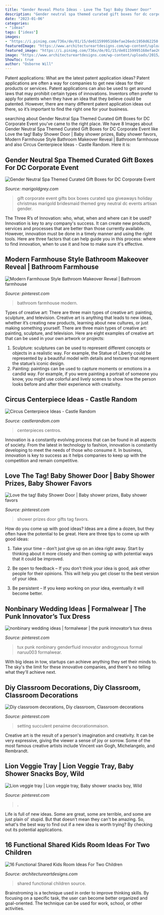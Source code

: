 ```yaml
---
title: "Gender Reveal Photo Ideas - Love The Tag! Baby Shower Door"
description: "Gender neutral spa themed curated gift boxes for dc corporate event"
date: "2023-01-06"
categories:
- "ideas"
tags: ["ideas"]
images:
- "https://i.pinimg.com/736x/de/01/15/de01159995168efae26edc1950d62250.jpg"
featuredImage: "https://www.architectureartdesigns.com/wp-content/uploads/2015/02/319.jpg"
featured_image: "https://i.pinimg.com/736x/de/01/15/de01159995168efae26edc1950d62250.jpg"
image: "https://www.architectureartdesigns.com/wp-content/uploads/2015/02/319.jpg"
ShowToc: true
author: "Osborne Will"
---
```



Patent applications: What are the latest patent application ideas?
Patent applications are often a way for companies to get new ideas for their products or services. Patent applications can also be used to get around laws that may prohibit certain types of innovations. 
Inventors often prefer to apply for patents when they have an idea that they believe could be patented. However, there are many different patent application ideas out there, so it’s important to find the right one for your business.

	

		
searching about Gender Neutral Spa Themed Curated Gift Boxes for DC Corporate Event you've came to the right place. We have 8 Images about Gender Neutral Spa Themed Curated Gift Boxes for DC Corporate Event like Love the tag! Baby Shower Door | Baby shower prizes, Baby shower favors, Modern Farmhouse Style Bathroom Makeover Reveal | Bathroom farmhouse and also Circus Centerpiece Ideas - Castle Random. Here it is:
		
    
## Gender Neutral Spa Themed Curated Gift Boxes For DC Corporate Event

<img loading=lazy src="http://cdn.shopify.com/s/files/1/0024/3728/3897/articles/spa-curated-gift-box-dc-corporate-event-utah-first-marigold-grey-e1504982023124_1024x1024.jpg?v=1563410428" onerror="this.onerror=null;this.src='https://tse3.mm.bing.net/th?id=OIP.GHeZsZUt2JkqKP8JliC8egHaLF&amp;pid=15.1';" alt="Gender Neutral Spa Themed Curated Gift Boxes for DC Corporate Event">

_Source: marigoldgrey.com_

>gift corporate event gifts box boxes curated spa giveaways holiday christmas marigold bridesmaid themed grey neutral dc events artisan gender. 

	

The Three R’s of Innovation: who, what, when and where can it be used?
Innovation is key to any company's success. It can create new products, services and processes that are better than those currently available. However, innovation must be done in a timely manner and using the right tools. Here are three factors that can help guide you in this process: where to find innovation, when to use it and how to make sure it's effective.

    
## Modern Farmhouse Style Bathroom Makeover Reveal | Bathroom Farmhouse

<img loading=lazy src="https://i.pinimg.com/736x/70/50/3d/70503d5c8fb0dcc89e47a3726d28b99d.jpg" onerror="this.onerror=null;this.src='https://tse3.mm.bing.net/th?id=OIP.HoexnDUONz9JaVxyFe7SYAHaLH&amp;pid=15.1';" alt="Modern Farmhouse Style Bathroom Makeover Reveal | Bathroom farmhouse">

_Source: pinterest.com_

>bathroom farmhouse modern. 

	

Types of creative art: There are three main types of creative art: painting, sculpture, and television.
Creative art is anything that leads to new ideas, whether it’s creating new products, learning about new cultures, or just making something yourself. There are three main types of creative art: painting, sculpture, and television. Here are eight examples of creative art that can be used in your own artwork or projects: 
1. Sculpture: sculptures can be used to represent different concepts or objects in a realistic way. For example, the Statue of Liberty could be represented by a beautiful model with details and textures that represent the statue’s iconic design. 
2. Painting: paintings can be used to capture moments or emotions in a candid way. For example, if you were painting a portrait of someone you know, you might use colorful and lively scenes to show how the person looks before and after their experience with creativity. 

    
## Circus Centerpiece Ideas - Castle Random

<img loading=lazy src="https://castlerandom.com/wp-content/uploads/2019/11/Circus-Centerpiece-4.jpg" onerror="this.onerror=null;this.src='https://tse2.mm.bing.net/th?id=OIP.28KDYOnx30ltZdto053jQwHaJ4&amp;pid=15.1';" alt="Circus Centerpiece Ideas - Castle Random">

_Source: castlerandom.com_

>centerpieces centros. 

	

Innovation is a constantly evolving process that can be found in all aspects of society. From the latest in technology to fashion, innovation is constantly developing to meet the needs of those who consume it. In business, innovation is key to success as it helps companies to keep up with the competition and remain competitive.

    
## Love The Tag! Baby Shower Door | Baby Shower Prizes, Baby Shower Favors

<img loading=lazy src="https://i.pinimg.com/736x/0e/61/23/0e61233f67789ea8e6d052050f688300.jpg" onerror="this.onerror=null;this.src='https://tse4.mm.bing.net/th?id=OIP.AK3Wft4Bv5Fh-2RfVKrZNQAAAA&amp;pid=15.1';" alt="Love the tag! Baby Shower Door | Baby shower prizes, Baby shower favors">

_Source: pinterest.com_

>shower prizes door gifts tag favors. 

	

How do you come up with good ideas?
Ideas are a dime a dozen, but they often have the potential to be great. Here are three tips to come up with good ideas:
1. Take your time – don’t just give up on an idea right away. Start by thinking about it more closely and then coming up with potential ways that it could be improved.

2. Be open to feedback – If you don’t think your idea is good, ask other people for their opinions. This will help you get closer to the best version of your idea.

3. Be persistent – If you keep working on your idea, eventually it will become better.

    
## Nonbinary Wedding Ideas | Formalwear | The Punk Innovator’s Tux Dress

<img loading=lazy src="https://i.pinimg.com/736x/25/f6/36/25f6365833e75482e5a0103f61939a15.jpg" onerror="this.onerror=null;this.src='https://tse3.mm.bing.net/th?id=OIP.X1R1s0XwrsY0bggWagKtvgHaNK&amp;pid=15.1';" alt="nonbinary wedding ideas | formalwear | the punk innovator’s tux dress">

_Source: pinterest.com_

>tux punk nonbinary genderfluid innovator androgynous formal naruu003 formalwear. 

	

With big ideas in tow, startups can achieve anything they set their minds to. The sky's the limit for these innovative companies, and there's no telling what they'll achieve next.

    
## Diy Classroom Decorations, Diy Classroom, Classroom Decorations

<img loading=lazy src="https://i.pinimg.com/736x/de/01/15/de01159995168efae26edc1950d62250.jpg" onerror="this.onerror=null;this.src='https://tse3.mm.bing.net/th?id=OIP.egw9llzRZqYXX6dnga65pQHaMj&amp;pid=15.1';" alt="Diy classroom decorations, Diy classroom, Classroom decorations">

_Source: pinterest.com_

>setting succulent penaime decorationmaison. 

	

Creative art is the result of a person's imagination and creativity. It can be very expressive, giving the viewer a sense of joy or sorrow. Some of the most famous creative artists include Vincent van Gogh, Michelangelo, and Rembrandt.

    
## Lion Veggie Tray | Lion Veggie Tray, Baby Shower Snacks Boy, Wild

<img loading=lazy src="https://i.pinimg.com/736x/ba/a4/4b/baa44b043cf7bfd02e5e7fe6ccb666ed.jpg" onerror="this.onerror=null;this.src='https://tse4.mm.bing.net/th?id=OIP.WylETm_S0SEYSx8Sj2F7uwHaJ8&amp;pid=15.1';" alt="Lion veggie tray | Lion veggie tray, Baby shower snacks boy, Wild">

_Source: pinterest.com_

>. 

	

Life is full of new ideas. Some are great, some are terrible, and some are just plain ol' stupid. But that doesn't mean they can't be amazing. So, what's the best way to find out if a new idea is worth trying? By checking out its potential applications.

    
## 16 Functional Shared Kids Room Ideas For Two Children

<img loading=lazy src="https://www.architectureartdesigns.com/wp-content/uploads/2015/02/319.jpg" onerror="this.onerror=null;this.src='https://tse3.mm.bing.net/th?id=OIP._uBmEWdhlt7jWfEJcu0kDwHaFd&amp;pid=15.1';" alt="16 Functional Shared Kids Room Ideas For Two Children">

_Source: architectureartdesigns.com_

>shared functional children source. 

	

Brainstroming is a technique used in order to improve thinking skills. By focusing on a specific task, the user can become better organized and goal-oriented. The technique can be used for work, school, or other activities.

